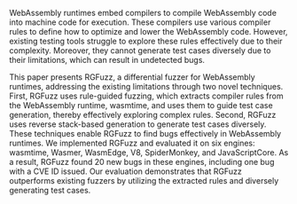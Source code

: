 WebAssembly runtimes embed compilers to compile WebAssembly code into machine code for execution. These compilers use various compiler rules to define how to optimize and lower the WebAssembly code. However, existing testing tools struggle to explore these rules effectively due to their complexity. Moreover, they cannot generate test cases diversely due to their limitations, which can result in undetected bugs.

This paper presents RGFuzz, a differential fuzzer for WebAssembly runtimes, addressing the existing limitations through two novel techniques. First, RGFuzz uses rule-guided fuzzing, which extracts compiler rules from the WebAssembly runtime, wasmtime, and uses them to guide test case generation, thereby effectively exploring complex rules. Second, RGFuzz uses reverse stack-based generation to generate test cases diversely. These techniques enable RGFuzz to find bugs effectively in WebAssembly runtimes. We implemented RGFuzz and evaluated it on six engines: wasmtime, Wasmer, WasmEdge, V8, SpiderMonkey, and JavaScriptCore. As a result, RGFuzz found 20 new bugs in these engines, including one bug with a CVE ID issued. Our evaluation demonstrates that RGFuzz outperforms existing fuzzers by utilizing the extracted rules and diversely generating test cases.
